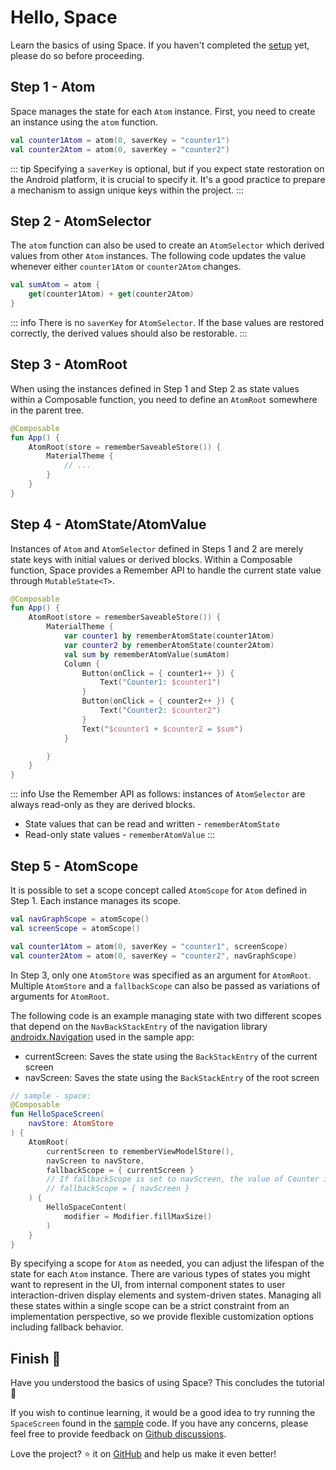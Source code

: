 # Hello, Space

Learn the basics of using Space.
If you haven't completed the [setup](/guide/getting-started.html#download) yet, please do so before proceeding.


## Step 1 - Atom

Space manages the state for each `Atom` instance.
First, you need to create an instance using the `atom` function.

```kotlin
val counter1Atom = atom(0, saverKey = "counter1")
val counter2Atom = atom(0, saverKey = "counter2")
```

::: tip
Specifying a `saverKey` is optional, but if you expect state restoration on the Android platform, it is crucial to specify it.
It's a good practice to prepare a mechanism to assign unique keys within the project.
:::


## Step 2 - AtomSelector

The `atom` function can also be used to create an `AtomSelector` which derived values from other `Atom` instances.
The following code updates the value whenever either `counter1Atom` or `counter2Atom` changes.

```kotlin
val sumAtom = atom {
    get(counter1Atom) + get(counter2Atom)
}
```

::: info
There is no `saverKey` for `AtomSelector`. If the base values are restored correctly, the derived values should also be restorable.
:::


## Step 3 - AtomRoot

When using the instances defined in Step 1 and Step 2 as state values within a Composable function,
you need to define an `AtomRoot` somewhere in the parent tree.

```kotlin
@Composable
fun App() {
    AtomRoot(store = rememberSaveableStore()) {
        MaterialTheme {
            // ...
        }
    }
}
```


## Step 4 - AtomState/AtomValue

Instances of `Atom` and `AtomSelector` defined in Steps 1 and 2 are merely state keys with initial values or derived blocks.
Within a Composable function, Space provides a Remember API to handle the current state value through `MutableState<T>`.

```kotlin
@Composable
fun App() {
    AtomRoot(store = rememberSaveableStore()) {
        MaterialTheme {
            var counter1 by rememberAtomState(counter1Atom)
            var counter2 by rememberAtomState(counter2Atom)
            val sum by rememberAtomValue(sumAtom)
            Column {
                Button(onClick = { counter1++ }) {
                    Text("Counter1: $counter1")
                }
                Button(onClick = { counter2++ }) {
                    Text("Counter2: $counter2")
                }
                Text("$counter1 + $counter2 = $sum")
            }

        }
    }
}
```

::: info
Use the Remember API as follows: instances of `AtomSelector` are always read-only as they are derived blocks.

- State values that can be read and written - `rememberAtomState`
- Read-only state values - `rememberAtomValue`
:::


## Step 5 - AtomScope

It is possible to set a scope concept called `AtomScope` for `Atom` defined in Step 1. Each instance manages its scope.

```kotlin
val navGraphScope = atomScope()
val screenScope = atomScope()

val counter1Atom = atom(0, saverKey = "counter1", screenScope)
val counter2Atom = atom(0, saverKey = "counter2", navGraphScope)
```

In Step 3, only one `AtomStore` was specified as an argument for `AtomRoot`.
Multiple `AtomStore` and a `fallbackScope` can also be passed as variations of arguments for `AtomRoot`.

The following code is an example managing state with two different scopes that depend on the `NavBackStackEntry` of the navigation library [androidx.Navigation](https://www.jetbrains.com/help/kotlin-multiplatform-dev/compose-navigation-routing.html) used in the sample app:

- currentScreen: Saves the state using the `BackStackEntry` of the current screen
- navScreen: Saves the state using the `BackStackEntry` of the root screen

```kotlin
// sample - space:
@Composable
fun HelloSpaceScreen(
    navStore: AtomStore
) {
    AtomRoot(
        currentScreen to rememberViewModelStore(),
        navScreen to navStore,
        fallbackScope = { currentScreen }
        // If fallbackScope is set to navScreen, the value of Counter is preserved even if it navigates back and then forward again.
        // fallbackScope = { navScreen }
    ) {
        HelloSpaceContent(
            modifier = Modifier.fillMaxSize()
        )
    }
}
```

By specifying a scope for `Atom` as needed, you can adjust the lifespan of the state for each `Atom` instance.
There are various types of states you might want to represent in the UI, from internal component states to user interaction-driven display elements and system-driven states.
Managing all these states within a single scope can be a strict constraint from an implementation perspective, so we provide flexible customization options including fallback behavior.


## Finish :checkered_flag:

Have you understood the basics of using Space? This concludes the tutorial :confetti_ball:

If you wish to continue learning, it would be a good idea to try running the `SpaceScreen` found in the [sample](https://github.com/soil-kt/soil/tree/1.0.0-alpha03/sample/) code.
If you have any concerns, please feel free to provide feedback on [Github discussions](https://github.com/soil-kt/soil/discussions).

Love the project? :star: it on [GitHub](https://github.com/soil-kt/soil) and help us make it even better!
